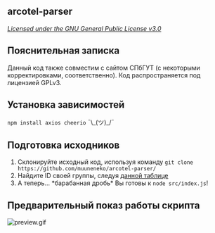## arcotel-parser

*[Licensed under the GNU General Public License v3.0](https://github.com/muuneneko/arcotel-parser/blob/main/COPYING)*

## Пояснительная записка
Данный код также совместим с сайтом СПбГУТ (с некоторыми корректировками, соответственно). Код распространяется под лицензией GPLv3.

## Установка зависимостей
`npm install axios cheerio` ¯\\_(ツ)\_/¯

## Подготовка исходников
1. Склонируйте исходный код, используя команду `git clone https://github.com/muuneneko/arcotel-parser/`
2. Найдите ID своей группы, следуя [данной таблице](https://github.com/muuneneko/arcotel-parser/blob/main/docs/groups.md)
3. А теперь... \*барабанная дробь\* Вы готовы к `node src/index.js`!

## Предварительный показ работы скрипта
![preview.gif](https://github.com/muuneneko/arcotel-parser/blob/main/preview.gif)
